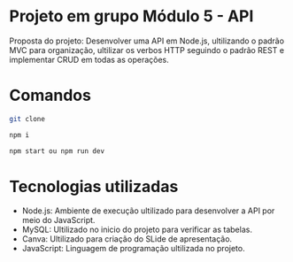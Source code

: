 # Projeto em grupo Módulo 5 - API
 Proposta do projeto:
Desenvolver uma API em Node.js, ultilizando o padrão MVC para organização, ultilizar os verbos HTTP seguindo o padrão REST e implementar CRUD em todas as operações.


# Comandos

```sh
git clone 
```
```sh
npm i
```

```sh
npm start ou npm run dev
```

# Tecnologias utilizadas 

- Node.js: Ambiente de execução ultilizado para desenvolver a API por meio do JavaScript.
- MySQL: Ultilizado no inicio do projeto para verificar as tabelas.
- Canva: Ultilizado para criação do SLide de apresentação.
- JavaScript: Linguagem de programação ultilizada no projeto.
